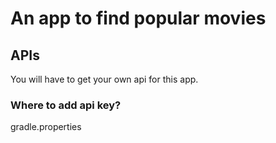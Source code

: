 # An app to find popular movies

## APIs
You will have to get your own api for this app.

### Where to add api key?
gradle.properties
